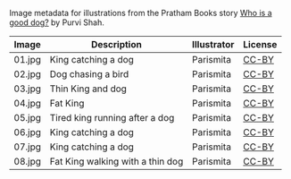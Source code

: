Image metadata for illustrations from the Pratham Books story [Who is a good dog?](https://storyweaver.org.in/stories/677-who-is-a-good-dog) by Purvi Shah.

Image | Description | Illustrator | License
----- | ----------- | ----------- | -------
01.jpg | King catching a dog  | Parismita | [CC-BY](https://creativecommons.org/licenses/by/4.0/)
02.jpg | Dog chasing a bird | Parismita | [CC-BY](https://creativecommons.org/licenses/by/4.0/)
03.jpg | Thin King and dog | Parismita | [CC-BY](https://creativecommons.org/licenses/by/4.0/)
04.jpg | Fat King | Parismita | [CC-BY](https://creativecommons.org/licenses/by/4.0/)
05.jpg | Tired king running after a dog  | Parismita | [CC-BY](https://creativecommons.org/licenses/by/4.0/)
06.jpg | King catching a dog  | Parismita | [CC-BY](https://creativecommons.org/licenses/by/4.0/)
07.jpg | King catching a dog  | Parismita | [CC-BY](https://creativecommons.org/licenses/by/4.0/)
08.jpg | Fat King walking with a thin dog | Parismita | [CC-BY](https://creativecommons.org/licenses/by/4.0/)
